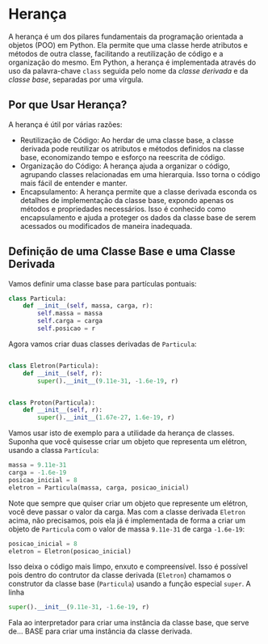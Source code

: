 # Herança

A herança é um dos pilares fundamentais da programação orientada a objetos (POO) em Python. Ela permite que uma classe herde atributos e métodos de outra classe, facilitando a reutilização de código e a organização do mesmo. Em Python, a herança é implementada através do uso da palavra-chave `class` seguida pelo nome da *classe derivada* e da *classe base*, separadas por uma vírgula.

## Por que Usar Herança?

A herança é útil por várias razões:

- Reutilização de Código: Ao herdar de uma classe base, a classe derivada pode reutilizar os atributos e métodos definidos na classe base, economizando tempo e esforço na reescrita de código.
- Organização do Código: A herança ajuda a organizar o código, agrupando classes relacionadas em uma hierarquia. Isso torna o código mais fácil de entender e manter.
- Encapsulamento: A herança permite que a classe derivada esconda os detalhes de implementação da classe base, expondo apenas os métodos e propriedades necessários. Isso é conhecido como encapsulamento e ajuda a proteger os dados da classe base de serem acessados ou modificados de maneira inadequada.

## Definição de uma Classe Base e uma Classe Derivada

Vamos definir uma classe base para partículas pontuais:


``` python
class Particula:
    def __init__(self, massa, carga, r):
        self.massa = massa
        self.carga = carga
        self.posicao = r
```

Agora vamos criar duas classes derivadas de `Particula`:

``` python

class Eletron(Particula):
    def __init__(self, r):
        super().__init__(9.11e-31, -1.6e-19, r)
```

``` python

class Proton(Particula):
    def __init__(self, r):
        super().__init__(1.67e-27, 1.6e-19, r)
```

Vamos usar isto de exemplo para a utilidade da herança de classes. Suponha que você quisesse criar um objeto que representa um elétron, usando a classa `Partícula`:

``` python
massa = 9.11e-31
carga = -1.6e-19
posicao_inicial = 8
eletron = Particula(massa, carga, posicao_inicial)
```

Note que sempre que quiser criar um objeto que represente um elétron, você deve passar o valor da carga. Mas com a classe derivada `Eletron` acima, não precisamos, pois ela já é implementada de forma a criar um objeto de `Particula` com o valor de massa `9.11e-31` de carga `-1.6e-19`:

``` python
posicao_inicial = 8
eletron = Eletron(posicao_inicial)
```

Isso deixa o código mais limpo, enxuto e compreensível. Isso é possível pois dentro do contrutor da classe derivada (`Eletron`) chamamos o construtor da classe base (`Particula`) usando a função especial `super`. A linha

``` python
super().__init__(9.11e-31, -1.6e-19, r)
```

Fala ao interpretador para criar uma instância da classe base, que serve de... BASE para criar uma instância da classe derivada.